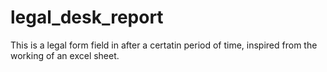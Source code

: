 # legal_desk_report
 This is a legal form field in after a certatin period of time, inspired from the working of an excel sheet.
